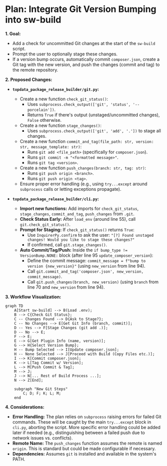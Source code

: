 # Plan: Integrate Git Version Bumping into sw-build

**1. Goal:**

*   Add a check for uncommitted Git changes at the start of the `sw-build` script.
*   Prompt the user to optionally stage these changes.
*   If a version bump occurs, automatically commit `composer.json`, create a Git tag with the new version, and push the changes (commit and tag) to the remote repository.

**2. Proposed Changes:**

*   **`topdata_package_release_builder/git.py`:**
    *   Create a new function `check_git_status()`:
        *   Uses `subprocess.check_output(['git', 'status', '--porcelain'])`.
        *   Returns `True` if there's output (unstaged/uncommitted changes), `False` otherwise.
    *   Create a new function `stage_changes()`:
        *   Uses `subprocess.check_output(['git', 'add', '.'])` to stage all changes.
    *   Create a new function `commit_and_tag(file_path: str, version: str, message_template: str)`:
        *   Runs `git add <file_path>` (specifically for `composer.json`).
        *   Runs `git commit -m "<formatted message>"`.
        *   Runs `git tag <version>`.
    *   Create a new function `push_changes(branch: str, tag: str)`:
        *   Runs `git push origin <branch>`.
        *   Runs `git push origin <tag>`.
    *   Ensure proper error handling (e.g., using `try...except` around `subprocess` calls or letting exceptions propagate).

*   **`topdata_package_release_builder/cli.py`:**
    *   **Import new functions:** Add imports for `check_git_status`, `stage_changes`, `commit_and_tag`, `push_changes` from `.git`.
    *   **Check Status Early:** After `load_env` (around line 55), call `git.check_git_status()`.
    *   **Prompt for Staging:** If `check_git_status()` returns `True`:
        *   Use `InquirerPy.confirm` to ask the user: `"[?] Found unstaged changes! Would you like to stage these changes?"`
        *   If confirmed, call `git.stage_changes()`.
    *   **Auto Commit/Tag/Push:** Inside the `if bump_type != VersionBump.NONE:` block (after line 95 `update_composer_version`):
        *   Define the commit message: `commit_message = f"bump to version {new_version}"` (using `new_version` from line 94).
        *   Call `git.commit_and_tag('composer.json', new_version, commit_message)`.
        *   Call `git.push_changes(branch, new_version)` (using `branch` from line 70 and `new_version` from line 94).

**3. Workflow Visualization:**

```mermaid
graph TD
    A[Start sw-build] --> B(Load .env);
    B --> C{Check Git Status};
    C -- Changes Found --> D{Ask to Stage?};
    C -- No Changes --> E[Get Git Info (branch, commit)];
    D -- Yes --> F[Stage Changes (git add .)];
    D -- No --> E;
    F --> E;
    E --> G[Get Plugin Info (name, version)];
    G --> H{Select Version Bump};
    H -- Bump Selected --> I[Update composer.json];
    H -- None Selected --> J[Proceed with Build (Copy Files etc.)];
    I --> K[Commit composer.json];
    K --> L[Tag Commit w/ Version];
    L --> M[Push Commit & Tag];
    M --> J;
    J --> N[... Rest of Build Process ...];
    N --> Z[End];

    subgraph "New Git Steps"
        C; D; F; K; L; M;
    end
```

**4. Considerations:**

*   **Error Handling:** The plan relies on `subprocess` raising errors for failed Git commands. These will be caught by the main `try...except` block in `cli.py`, aborting the script. More specific error handling could be added later if needed (e.g., distinguishing between a failed push due to network issues vs. conflicts).
*   **Remote Name:** The `push_changes` function assumes the remote is named `origin`. This is standard but could be made configurable if necessary.
*   **Dependencies:** Assumes `git` is installed and available in the system's PATH.